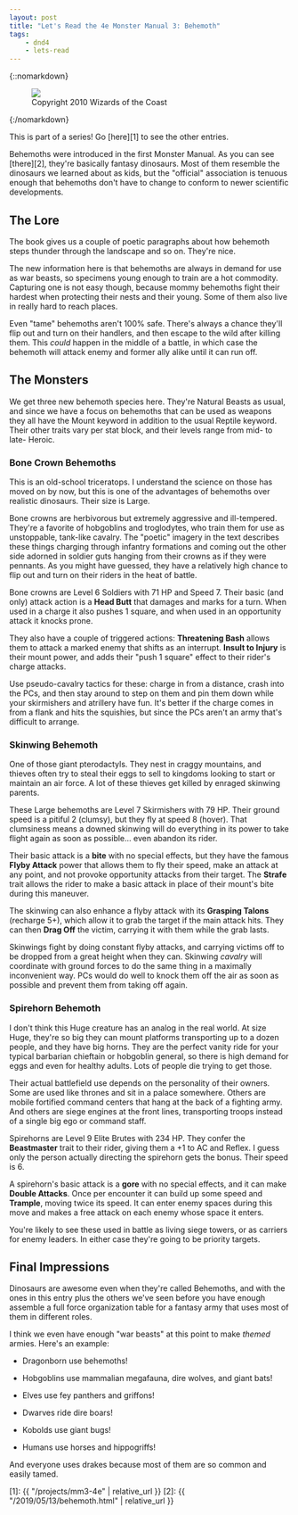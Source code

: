 ```yaml
---
layout: post
title: "Let's Read the 4e Monster Manual 3: Behemoth"
tags:
    - dnd4
    - lets-read
---
```


{::nomarkdown}
<figure class="left">
  <img src="{{ "/assets/wir-mm3-4e-behemoth.png" | absolute_url }}"/>
  <figcaption>
    Copyright 2010 Wizards of the Coast
  </figcaption>
</figure>
{:/nomarkdown}

This is part of a series! Go [here][1] to see the other entries.

Behemoths were introduced in the first Monster Manual. As you can see
[there][2], they're basically fantasy dinosaurs. Most of them resemble the
dinosaurs we learned about as kids, but the "official" association is tenuous
enough that behemoths don't have to change to conform to newer scientific
developments.

## The Lore

The book gives us a couple of poetic paragraphs about how behemoth steps thunder
through the landscape and so on. They're nice.

The new information here is that behemoths are always in demand for use as war
beasts, so specimens young enough to train are a hot commodity. Capturing one is
not easy though, because mommy behemoths fight their hardest when protecting
their nests and their young. Some of them also live in really hard to reach
places.

Even "tame" behemoths aren't 100% safe. There's always a chance they'll flip out
and turn on their handlers, and then escape to the wild after killing them. This
_could_ happen in the middle of a battle, in which case the behemoth will attack
enemy and former ally alike until it can run off.


## The Monsters

We get three new behemoth species here. They're Natural Beasts as usual, and
since we have a focus on behemoths that can be used as weapons they all have the
Mount keyword in addition to the usual Reptile keyword. Their other traits vary
per stat block, and their levels range from mid- to late- Heroic.

### Bone Crown Behemoths

This is an old-school triceratops. I understand the science on those has moved
on by now, but this is one of the advantages of behemoths over realistic
dinosaurs. Their size is Large.

Bone crowns are herbivorous but extremely aggressive and ill-tempered. They're a
favorite of hobgoblins and troglodytes, who train them for use as unstoppable,
tank-like cavalry. The "poetic" imagery in the text describes these things
charging through infantry formations and coming out the other side adorned in
soldier guts hanging from their crowns as if they were pennants. As you might
have guessed, they have a relatively high chance to flip out and turn on their
riders in the heat of battle.

Bone crowns are Level 6 Soldiers with 71 HP and Speed 7. Their basic (and only)
attack action is a **Head Butt** that damages and marks for a turn. When used in
a charge it also pushes 1 square, and when used in an opportunity attack it
knocks prone.

They also have a couple of triggered actions: **Threatening Bash** allows them
to attack a marked enemy that shifts as an interrupt. **Insult to Injury** is
their mount power, and adds their "push 1 square" effect to their rider's
charge attacks.

Use pseudo-cavalry tactics for these: charge in from a distance, crash into the
PCs, and then stay around to step on them and pin them down while your
skirmishers and atrillery have fun. It's better if the charge comes in from a
flank and hits the squishies, but since the PCs aren't an army that's difficult
to arrange.

### Skinwing Behemoth

One of those giant pterodactyls. They nest in craggy mountains, and thieves
often try to steal their eggs to sell to kingdoms looking to start or maintain
an air force. A lot of these thieves get killed by enraged skinwing parents.

These Large behemoths are Level 7 Skirmishers with 79 HP. Their ground speed is
a pitiful 2 (clumsy), but they fly at speed 8 (hover). That clumsiness means a
downed skinwing will do everything in its power to take flight again as soon as
possible... even abandon its rider.

Their basic attack is a **bite** with no special effects, but they have the
famous **Flyby Attack** power that allows them to fly their speed, make an
attack at any point, and not provoke opportunity attacks from their target. The
**Strafe** trait allows the rider to make a basic attack in place of their
mount's bite during this maneuver.

The skinwing can also enhance a flyby attack with its **Grasping Talons**
(recharge 5+), which allow it to grab the target if the main attack hits. They
can then **Drag Off** the victim, carrying it with them while the grab
lasts.

Skinwings fight by doing constant flyby attacks, and carrying victims off to be
dropped from a great height when they can. Skinwing _cavalry_ will coordinate
with ground forces to do the same thing in a maximally inconvenient way. PCs
would do well to knock them off the air as soon as possible and prevent them
from taking off again.

### Spirehorn Behemoth

I don't think this Huge creature has an analog in the real world. At size Huge,
they're so big they can mount platforms transporting up to a dozen people, and
they have big horns. They are the perfect vanity ride for your typical barbarian
chieftain or hobgoblin general, so there is high demand for eggs and even for
healthy adults. Lots of people die trying to get those.

Their actual battlefield use depends on the personality of their owners. Some
are used like thrones and sit in a palace somewhere. Others are mobile
fortified command centers that hang at the back of a fighting army. And others
are siege engines at the front lines, transporting troops instead of a single
big ego or command staff.

Spirehorns are Level 9 Elite Brutes with 234 HP. They confer the **Beastmaster**
trait to their rider, giving them a +1 to AC and Reflex. I guess only the person
actually directing the spirehorn gets the bonus. Their speed is 6.

A spirehorn's basic attack is a **gore** with no special effects, and it can
make **Double Attacks**. Once per encounter it can build up some speed and
**Trample**, moving twice its speed. It can enter enemy spaces during this move
and makes a free attack on each enemy whose space it enters.

You're likely to see these used in battle as living siege towers, or as carriers
for enemy leaders. In either case they're going to be priority targets.

## Final Impressions

Dinosaurs are awesome even when they're called Behemoths, and with the ones in
this entry plus the others we've seen before you have enough assemble a full
force organization table for a fantasy army that uses most of them in different
roles.

I think we even have enough "war beasts" at this point to make _themed_
armies. Here's an example:

- Dragonborn use behemoths!

- Hobgoblins use mammalian megafauna, dire wolves, and giant bats!

- Elves use fey panthers and griffons!

- Dwarves ride dire boars!

- Kobolds use giant bugs!

- Humans use horses and hippogriffs!

And everyone uses drakes because most of them are so common and easily tamed.

[1]: {{ "/projects/mm3-4e" | relative_url }}
[2]: {{ "/2019/05/13/behemoth.html" | relative_url }}
